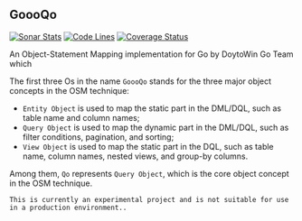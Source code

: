 GoooQo
---
[![Sonar Stats](https://sonarcloud.io/api/project_badges/measure?project=win.doyto.goooqo&metric=alert_status)](https://sonarcloud.io/dashboard?id=win.doyto.goooqo)
[![Code Lines](https://sonarcloud.io/api/project_badges/measure?project=win.doyto.goooqo&metric=ncloc)](https://sonarcloud.io/component_measures?id=win.doyto.goooqo&metric=ncloc)
[![Coverage Status](https://sonarcloud.io/api/project_badges/measure?project=win.doyto.goooqo&metric=coverage)](https://sonarcloud.io/component_measures?id=win.doyto.goooqo&metric=coverage)

An Object-Statement Mapping implementation for Go by DoytoWin Go Team which

The first three Os in the name `GoooQo` stands for the three major object concepts in the OSM technique:

- `Entity Object` is used to map the static part in the DML/DQL, such as table name and column names;
- `Query Object` is used to map the dynamic part in the DML/DQL, such as filter conditions, pagination, and sorting;
- `View Object` is used to map the static part in the DQL, such as table name, column names, nested views, and group-by columns.

Among them, `Qo` represents `Query Object`, which is the core object concept in the OSM technique.


    This is currently an experimental project and is not suitable for use in a production environment..
